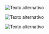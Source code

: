 ![Texto alternativo](https://portal.vision.cognitive.azure.com/dist/assets/OCR2-f5b9c406.jpg)

![Texto alternativo](https://portal.vision.cognitive.azure.com/dist/assets/OCR1-6dda571d.jpg)

![Texto alternativo](https://portal.vision.cognitive.azure.com/dist/assets/OCR3-4782f088.jpg)
